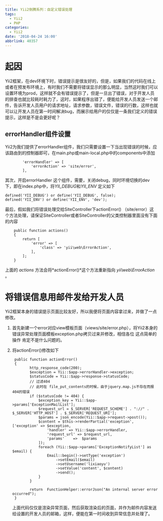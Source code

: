 ```yaml
---
title: Yii2倒腾系列：自定义错误处理
tags:
  - Yii2
  - PHP
categories:
  - Yii2
date: '2018-04-24 16:00'
abbrlink: 40357
---
```


# 起因

Yii2框架，在dev环境下时，错误提示是很友好的，但是，如果我们的代码在线上或者在预发布环境上，有时我们不需要将错误显示的那么明显，当然这时我们可以设置环境为prod，这样就不会有错误提示了，但是一旦出了错误，对于开发人员的排查也就比较耗时耗力了，这时，如果程序出错了，便能给开发人员发送一个邮件，告诉开发人员用户的请求地址，请求参数，错误文件，错误的行数，这样也就可以让开发人员在第一时间解决bug，而展示给用户的仅仅是一条我们定义的错误提示，这样是不是会更好呢？

<!--more-->

## errorHandler组件设置

Yii2为我们提供了errorHandler组件，我们只需要设置一下当出现错误的时候，应该路由到的控制器即可，在main.php或main-local.php中的components中添加

~~~
        'errorHandler' => [
            'errorAction' => 'site/error',
        ],
~~~

其次，开启errorHandler 这个组件，需要，关闭debug，同时环境切换的dev下，即在index.php中，将*YII_DEBUG*和*YII_ENV* 定义如下

~~~
defined('YII_DEBUG') or define('YII_DEBUG', false);
defined('YII_ENV') or define('YII_ENV', 'dev');
~~~

最后，假如我们将错误处理交给SiteController下actionError() （site/error）这个方法处理，请保证SiteController或者SiteController的父类控制器里面没有下面的内容

~~~
    public function actions()
    {
        return [
            'error' => [
                'class' => 'yii\web\ErrorAction',
            ],
        ];
    }
~~~

上面的 *actions* 方法会将*actionError()*这个方法重新指向 *yii\web\ErrorAction* 。

# 将错误信息用邮件发给开发人员

Yii2框架本身的错误提示页面比较友好，所以我便将页面内容拿过来，并做了一点修改。

1. 首先新建一个error对应view模板页面（views/site/error.php），将Yii2本身的错误异常处理页面模板exception.php拷贝过来并修改，相信各位 这点简单的操作 肯定不是什么问题的。

2. 将actionError()修改如下

   ~~~
   	public function actionError()
   	{
           http_response_code(200);
           $exception = Yii::$app->errorHandler->exception;
           $statusCode = Yii::$app->response->statusCode;
           // 过滤404
           // 此时在 file_put_contents的时候，由于jquery.map.js不存在而报404的错误
           if ($statusCode != 404) {
               $exception_key = Yii::$app->params['ExceptionMailList'];
               $request_url = $_SERVER['REQUEST_SCHEME'] . "://" . $_SERVER['HTTP_HOST'] . $_SERVER['REQUEST_URI'];
               $params = json_encode(Yii::$app->request->post());
               $content = $this->renderPartial('exception', ['exception' => $exception,
                   'handler' => Yii::$app->errorHandler,
                   'request_url' => $request_url,
                   'params'    =>  $params
               ]);
               foreach (Yii::$app->params['ExceptionNotifyList'] as $email) {
                   Email::begin()->setType('exception')
                       ->setEmail($email)
                       ->setUsername('lixiaoyu')
                       ->setValue('content', $content)
                       ->send();
               }
           }

           return  FunctionHelper::errorJson("An internal server error occurred");
   	}
   ~~~

   上面代码仅仅是渲染异常页面，然后获取渲染后的页面，并作为邮件内容发送给设置的开发人员的邮箱，这样，便能在第一时间收到异常信息并处理了。